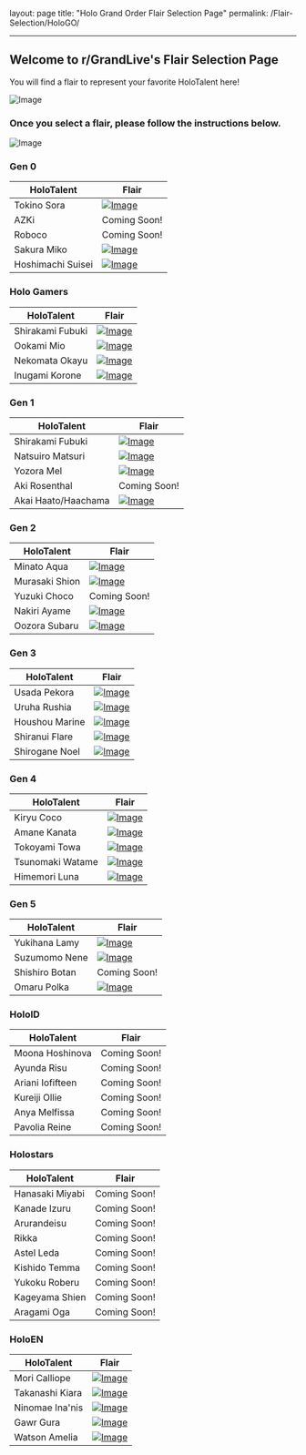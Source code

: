 layout: page
title: "Holo Grand Order Flair Selection Page"
permalink: /Flair-Selection/HoloGO/

---

## Welcome to r/GrandLive's Flair Selection Page

You will find a flair to represent your favorite HoloTalent here!

![Image](https://i.imgur.com/ZnZqMLl.png)

### Once you select a flair, please follow the instructions below.

![Image](https://i.imgur.com/FVheQga.png)

### Gen 0

| HoloTalent  | Flair |
| ------------- | ------------- |
| Tokino Sora | [![Image](https://i.imgur.com/IPOlWDX.png)](https://old.reddit.com/message/compose?to=Holmes_Flairbot&subject=flairbot&message=holo-1+%0D) |
| AZKi | Coming Soon! |
| Roboco | Coming Soon! |
| Sakura Miko | [![Image](https://i.imgur.com/kak8O2d.png)](https://old.reddit.com/message/compose?to=Holmes_Flairbot&subject=flairbot&message=holo-2+%0D) |
| Hoshimachi Suisei | [![Image](https://i.imgur.com/aVpu4Z6.png)](https://old.reddit.com/message/compose?to=Holmes_Flairbot&subject=flairbot&message=holo-3+%0D) |

### Holo Gamers

| HoloTalent  | Flair |
| ------------- | ------------- |
| Shirakami Fubuki | [![Image](https://i.imgur.com/SsEisJJ.png)](https://old.reddit.com/message/compose?to=Holmes_Flairbot&subject=flairbot&message=holo-5+%0D) |
| Ookami Mio | [![Image](https://i.imgur.com/KxcPfaF.png)](https://old.reddit.com/message/compose?to=Holmes_Flairbot&subject=flairbot&message=holo-12+%0D) |
| Nekomata Okayu | [![Image](https://i.imgur.com/fw1dfFy.png)](https://old.reddit.com/message/compose?to=Holmes_Flairbot&subject=flairbot&message=holo-13+%0D) |
| Inugami Korone | [![Image](https://i.imgur.com/ncTp9d5.png)](https://old.reddit.com/message/compose?to=Holmes_Flairbot&subject=flairbot&message=holo-14+%0D) |

### Gen 1 

| HoloTalent  | Flair |
| ------------- | ------------- |
| Shirakami Fubuki | [![Image](https://i.imgur.com/SsEisJJ.png)](https://old.reddit.com/message/compose?to=Holmes_Flairbot&subject=flairbot&message=holo-5+%0D) |
| Natsuiro Matsuri | [![Image](https://i.imgur.com/QbJJD99.png)](https://old.reddit.com/message/compose?to=Holmes_Flairbot&subject=flairbot&message=holo-6+%0D) |
| Yozora Mel | [![Image](https://i.imgur.com/o1d5qOQ.png)](https://old.reddit.com/message/compose?to=Holmes_Flairbot&subject=flairbot&message=holo-4+%0D) |
| Aki Rosenthal | Coming Soon! |
| Akai Haato/Haachama | [![Image](https://i.imgur.com/uizpGSS.png)](https://old.reddit.com/message/compose?to=Holmes_Flairbot&subject=flairbot&message=holo-7+%0D) |

### Gen 2

| HoloTalent  | Flair |
| ------------- | ------------- |
| Minato Aqua | [![Image](https://i.imgur.com/amwccuh.png)](https://old.reddit.com/message/compose?to=Holmes_Flairbot&subject=flairbot&message=holo-8+%0D) |
| Murasaki Shion | [![Image](https://i.imgur.com/iON9oeJ.png)](https://old.reddit.com/message/compose?to=Holmes_Flairbot&subject=flairbot&message=holo-9+%0D) |
| Yuzuki Choco | Coming Soon! |
| Nakiri Ayame | [![Image](https://i.imgur.com/eoxd292.png)](https://old.reddit.com/message/compose?to=Holmes_Flairbot&subject=flairbot&message=holo-10+%0D) |
| Oozora Subaru | [![Image](https://i.imgur.com/uKX2lVz.png)](https://old.reddit.com/message/compose?to=Holmes_Flairbot&subject=flairbot&message=holo-11+%0D) |

### Gen 3

| HoloTalent  | Flair |
| ------------- | ------------- |
| Usada Pekora | [![Image](https://i.imgur.com/puCd1IZ.png)](https://old.reddit.com/message/compose?to=Holmes_Flairbot&subject=flairbot&message=holo-15+%0D) |
| Uruha Rushia | [![Image](https://i.imgur.com/3HGOe8V.png)](https://old.reddit.com/message/compose?to=Holmes_Flairbot&subject=flairbot&message=holo-16+%0D) |
| Houshou Marine | [![Image](https://i.imgur.com/EzKjnjI.png)](https://old.reddit.com/message/compose?to=Holmes_Flairbot&subject=flairbot&message=holo-19+%0D) |
| Shiranui Flare | [![Image](https://i.imgur.com/oYjjrUO.png)](https://old.reddit.com/message/compose?to=Holmes_Flairbot&subject=flairbot&message=holo-17+%0D) |
| Shirogane Noel | [![Image](https://i.imgur.com/HL83tTY.png)](https://old.reddit.com/message/compose?to=Holmes_Flairbot&subject=flairbot&message=holo-18+%0D) |

### Gen 4

| HoloTalent  | Flair |
| ------------- | ------------- |
| Kiryu Coco | [![Image](https://i.imgur.com/vq0E8zu.png)](https://old.reddit.com/message/compose?to=Holmes_Flairbot&subject=flairbot&message=holo-21+%0D) |
| Amane Kanata | [![Image](https://i.imgur.com/nlrlNs3.png)](https://old.reddit.com/message/compose?to=Holmes_Flairbot&subject=flairbot&message=holo-20+%0D) |
| Tokoyami Towa | [![Image](https://i.imgur.com/JPvBaS9.png)](https://old.reddit.com/message/compose?to=Holmes_Flairbot&subject=flairbot&message=holo-23+%0D) |
| Tsunomaki Watame | [![Image](https://i.imgur.com/K2Ivgw4.png)](https://old.reddit.com/message/compose?to=Holmes_Flairbot&subject=flairbot&message=holo-22+%0D) |
| Himemori Luna | [![Image](https://i.imgur.com/4ynh5it.png)](https://old.reddit.com/message/compose?to=Holmes_Flairbot&subject=flairbot&message=holo-24+%0D) |

### Gen 5

| HoloTalent  | Flair |
| ------------- | ------------- |
| Yukihana Lamy | [![Image](https://i.imgur.com/h4IfT66.png)](https://old.reddit.com/message/compose?to=Holmes_Flairbot&subject=flairbot&message=holo-25+%0D) |
| Suzumomo Nene | [![Image](https://i.imgur.com/p2wpBeM.png)](https://old.reddit.com/message/compose?to=Holmes_Flairbot&subject=flairbot&message=holo-26+%0D) |
| Shishiro Botan | Coming Soon! |
| Omaru Polka | [![Image](https://i.imgur.com/Eg2CosY.png)](https://old.reddit.com/message/compose?to=Holmes_Flairbot&subject=flairbot&message=holo-27+%0D) |


### HoloID

| HoloTalent  | Flair |
| ------------- | ------------- |
| Moona Hoshinova | Coming Soon! |
| Ayunda Risu | Coming Soon! |
| Ariani Iofifteen| Coming Soon! |
| Kureiji Ollie | Coming Soon! |
| Anya Melfissa | Coming Soon! |
| Pavolia Reine | Coming Soon! |

### Holostars

| HoloTalent  | Flair |
| ------------- | ------------- |
| Hanasaki Miyabi | Coming Soon! |
| Kanade Izuru | Coming Soon! |
| Arurandeisu | Coming Soon! |
| Rikka | Coming Soon! |
| Astel Leda | Coming Soon! |
| Kishido Temma | Coming Soon! |
| Yukoku Roberu | Coming Soon! |
| Kageyama Shien | Coming Soon! |
| Aragami Oga | Coming Soon! |


### HoloEN

| HoloTalent  | Flair |
| ------------- | ------------- |
| Mori Calliope | [![Image](https://i.imgur.com/kTMWviS.png)](https://old.reddit.com/message/compose?to=Holmes_Flairbot&subject=flairbot&message=holo-28+%0D) |
| Takanashi Kiara | [![Image](https://i.imgur.com/a0rTHis.png)](https://old.reddit.com/message/compose?to=Holmes_Flairbot&subject=flairbot&message=holo-29+%0D) |
| Ninomae Ina'nis | [![Image](https://i.imgur.com/w17Xxcs.png)](https://old.reddit.com/message/compose?to=Holmes_Flairbot&subject=flairbot&message=holo-32+%0D) |
| Gawr Gura | [![Image](https://i.imgur.com/cGpJRmN.png)](https://old.reddit.com/message/compose?to=Holmes_Flairbot&subject=flairbot&message=holo-30+%0D) |
| Watson Amelia | [![Image](https://i.imgur.com/slp1STQ.png)](https://old.reddit.com/message/compose?to=Holmes_Flairbot&subject=flairbot&message=holo-31+%0D) |

